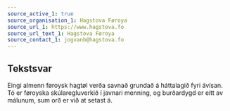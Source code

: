 ```yaml
---
source_active_1: true
source_organisation_1: Hagstova Føroya
source_url_1: https://www.hagstova.fo
source_url_text_1: Hagstova Føroya
source_contact_1: jogvanb@hagstova.fo
---
```

## Tekstsvar  
Eingi almenn føroysk hagtøl verða savnað grundað á háttalagið fyri ávísan. Tó er føroyska skúlaregluverkið í javnari menning, og burðardygd er eitt av málunum, sum orð er við at setast á.
